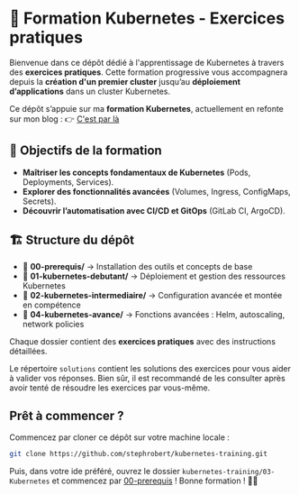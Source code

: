 # 📘 Formation Kubernetes - Exercices pratiques

Bienvenue dans ce dépôt dédié à l'apprentissage de Kubernetes à travers des
**exercices pratiques**. Cette formation progressive vous accompagnera depuis la
**création d'un premier cluster** jusqu’au **déploiement d’applications** dans
un cluster Kubernetes.

Ce dépôt s’appuie sur ma **formation Kubernetes**, actuellement en refonte sur
mon blog : 👉 [C'est par
là](https://blog.stephane-robert.info/docs/conteneurs/orchestrateurs/kubernetes/)

## 🎯 Objectifs de la formation

- **Maîtriser les concepts fondamentaux de Kubernetes** (Pods, Deployments,
  Services).
- **Explorer des fonctionnalités avancées** (Volumes, Ingress, ConfigMaps,
  Secrets).
- **Découvrir l’automatisation avec CI/CD et GitOps** (GitLab CI, ArgoCD).

## 🏗️ Structure du dépôt

- 📂 **00-prerequis/** → Installation des outils et concepts de base
- 📂 **01-kubernetes-debutant/** → Déploiement et gestion des ressources
  Kubernetes
- 📂 **02-kubernetes-intermediaire/** → Configuration avancée et montée en
compétence
- 📂 **04-kubernetes-avance/** → Fonctions avancées : Helm, autoscaling, network
policies

Chaque dossier contient des **exercices pratiques** avec des instructions
détaillées.

Le répertoire `solutions` contient les solutions des exercices pour vous aider à
valider vos réponses. Bien sûr, il est recommandé de les consulter après avoir
tenté de résoudre les exercices par vous-même.

## Prêt à commencer ?

Commencez par cloner ce dépôt sur votre machine locale :

```bash
git clone https://github.com/stephrobert/kubernetes-training.git
```

Puis, dans votre ide préféré, ouvrez le dossier `kubernetes-training/03-Kubernetes` et
commencez par [00-prerequis](./00-prerequis/) ! Bonne formation ! 🎯🚀

